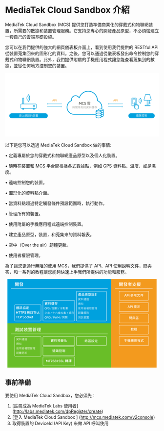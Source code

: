 # **MediaTek Cloud Sandbox 介紹**

MediaTek Cloud Sandbox (MCS) 提供您打造準備商業化的穿戴式和物聯網裝置，所需要的數據和裝置管理服務。它支持您專心的開發產品原型，不必煩惱建立一套自己的雲端基礎設施。

您可以在我們提供的強大的網頁儀表板介面上，看到使用我們提供的 RESTful API 從裝置蒐集回來的圖形化的資料。之後，您可以通過從儀表板發出命令控制您的穿戴式和物聯網裝置。此外，我們提供附屬的手機應用程式讓您能查看蒐集到的數據，並從任何地方控制您的裝置。

![](images/introduction/img_introduction_01.png)

以下是您可以透過 MediaTek Cloud Sandbox 做的事情:

•	定義專屬於您的穿戴式和物聯網產品原型以及個人化裝置。

•	隨時在裝置和 MCS 平台間推播各式數據點，例如 GPS 資料點、溫度、或是濕度。

•	遠端控制您的裝置。

•	圖形化的資料點介面。

•	當資料點超過特定觸發條件預設範圍時，執行動作。

•	管理所有的裝置。

•	使用附屬的手機應用程式遠端控制裝置。

•	建立產品原型，裝置，和蒐集來的資料報表。

•	空中（Over the air）韌體更新。

•	使用者權限管理。


為了讓您更通行無阻的使用 MCS，我們提供了 API、API 使用說明文件，問與答，和一系列的教程讓您能夠快速上手我們所提供的功能和服務。


![](images/introduction/img_introduction_02.png)


## **事前準備**
要使用 MediaTek Cloud Sandbox，您必須先：
1. [註冊成為 MediaTek Labs 使用者] (http://labs.mediatek.com/dpRegister/create)
2. [登入 MediaTek Cloud Sandbox ] (http://mcs.mediatek.com/v2console)
3. 取得裝置的 DeviceId (API Key) 來做 API 呼叫使用
